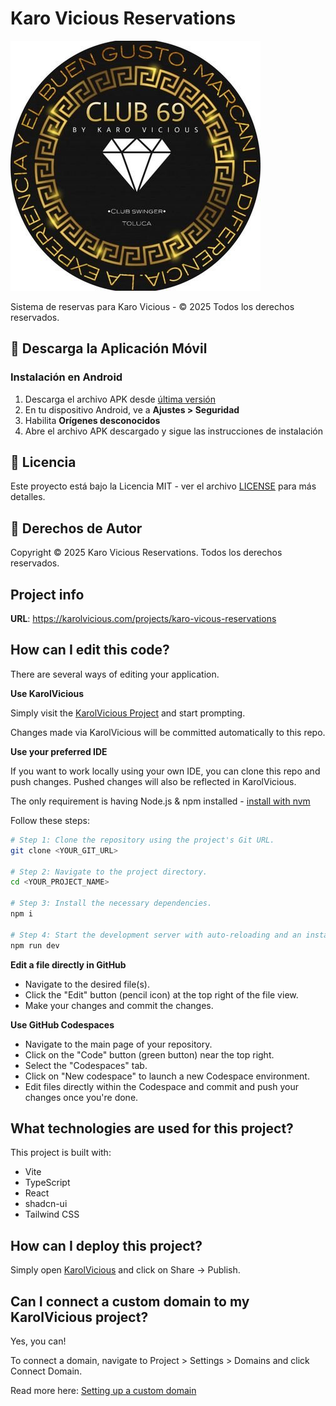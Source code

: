 # Karo Vicious Reservations

![Karo Vicious Logo](public/karologo_400x400.jpg)

Sistema de reservas para Karo Vicious - © 2025 Todos los derechos reservados.

## 📱 Descarga la Aplicación Móvil

### Instalación en Android
1. Descarga el archivo APK desde [última versión](https://github.com/tu-usuario/karo-vicous-reservations/releases/latest)
2. En tu dispositivo Android, ve a **Ajustes > Seguridad**
3. Habilita **Orígenes desconocidos**
4. Abre el archivo APK descargado y sigue las instrucciones de instalación

## 📝 Licencia

Este proyecto está bajo la Licencia MIT - ver el archivo [LICENSE](LICENSE) para más detalles.

## 📄 Derechos de Autor

Copyright © 2025 Karo Vicious Reservations. Todos los derechos reservados.

## Project info

**URL**: https://karolvicious.com/projects/karo-vicous-reservations

## How can I edit this code?

There are several ways of editing your application.

**Use KarolVicious**

Simply visit the [KarolVicious Project](https://karolvicious.com/projects/karo-vicous-reservations) and start prompting.

Changes made via KarolVicious will be committed automatically to this repo.

**Use your preferred IDE**

If you want to work locally using your own IDE, you can clone this repo and push changes. Pushed changes will also be reflected in KarolVicious.

The only requirement is having Node.js & npm installed - [install with nvm](https://github.com/nvm-sh/nvm#installing-and-updating)

Follow these steps:

```sh
# Step 1: Clone the repository using the project's Git URL.
git clone <YOUR_GIT_URL>

# Step 2: Navigate to the project directory.
cd <YOUR_PROJECT_NAME>

# Step 3: Install the necessary dependencies.
npm i

# Step 4: Start the development server with auto-reloading and an instant preview.
npm run dev
```

**Edit a file directly in GitHub**

- Navigate to the desired file(s).
- Click the "Edit" button (pencil icon) at the top right of the file view.
- Make your changes and commit the changes.

**Use GitHub Codespaces**

- Navigate to the main page of your repository.
- Click on the "Code" button (green button) near the top right.
- Select the "Codespaces" tab.
- Click on "New codespace" to launch a new Codespace environment.
- Edit files directly within the Codespace and commit and push your changes once you're done.

## What technologies are used for this project?

This project is built with:

- Vite
- TypeScript
- React
- shadcn-ui
- Tailwind CSS

## How can I deploy this project?

Simply open [KarolVicious](https://karolvicious.com/projects/karo-vicous-reservations) and click on Share -> Publish.

## Can I connect a custom domain to my KarolVicious project?

Yes, you can!

To connect a domain, navigate to Project > Settings > Domains and click Connect Domain.

Read more here: [Setting up a custom domain](https://docs.karolvicious.com/tips-tricks/custom-domain#step-by-step-guide)
